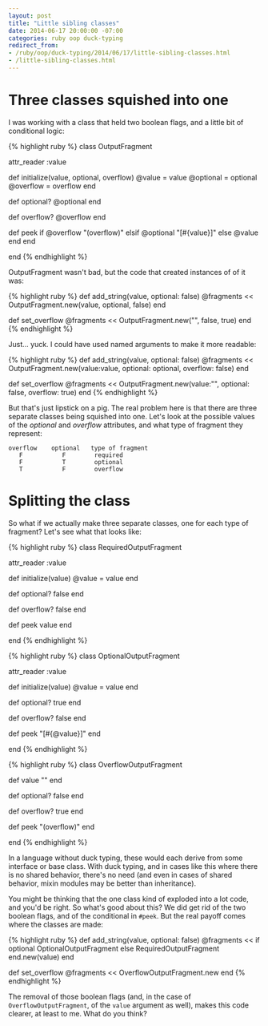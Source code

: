 ```yaml
---
layout: post
title: "Little sibling classes"
date: 2014-06-17 20:00:00 -07:00
categories: ruby oop duck-typing
redirect_from:
- /ruby/oop/duck-typing/2014/06/17/little-sibling-classes.html
- /little-sibling-classes.html
---
```


# Three classes squished into one

I was working with a class that held two boolean flags, and a little
bit of conditional logic:

{% highlight ruby %}
class OutputFragment

  attr_reader :value

  def initialize(value, optional, overflow)
    @value = value
    @optional = optional
    @overflow = overflow
  end

  def optional?
    @optional
  end

  def overflow?
    @overflow
  end

  def peek
    if @overflow
      "(overflow)"
    elsif @optional
      "[#{value}]"
    else
      @value
    end
  end

end
{% endhighlight %}

OutputFragment wasn't bad, but the code that created instances of of
it was:

{% highlight ruby %}
def add_string(value, optional: false)
  @fragments << OutputFragment.new(value, optional, false)
end

def set_overflow
  @fragments << OutputFragment.new("", false, true)
end
{% endhighlight %}

Just... yuck.  I could have used named arguments to make it more
readable:

{% highlight ruby %}
def add_string(value, optional: false)
  @fragments <<
    OutputFragment.new(value:value, optional: optional, overflow: false)
end

def set_overflow
  @fragments << OutputFragment.new(value:"", optional: false, overflow: true)
end
{% endhighlight %}

But that's just lipstick on a pig.  The real problem here is that
there are three separate classes being squished into one.  Let's look
at the possible values of the _optional_ and _overflow_ attributes,
and what type of fragment they represent:

    overflow    optional   type of fragment
       F           F        required
       F           T        optional
       T           F        overflow

# Splitting the class

So what if we actually make three separate classes, one for each type
of fragment?  Let's see what that looks like:

{% highlight ruby %}
class RequiredOutputFragment

  attr_reader :value

  def initialize(value)
    @value = value
  end

  def optional?
    false
  end

  def overflow?
    false
  end

  def peek
    value
  end

end
{% endhighlight %}

{% highlight ruby %}
class OptionalOutputFragment

  attr_reader :value

  def initialize(value)
    @value = value
  end

  def optional?
    true
  end

  def overflow?
    false
  end

  def peek
    "[#{@value}]"
  end

end
{% endhighlight %}

{% highlight ruby %}
class OverflowOutputFragment

  def value
    ""
  end

  def optional?
    false
  end

  def overflow?
    true
  end

  def peek
    "(overflow)"
  end

end
{% endhighlight %}

In a language without duck typing, these would each derive from some
interface or base class.  With duck typing, and in cases like this
where there is no shared behavior, there's no need (and even in cases
of shared behavior, mixin modules may be better than inheritance).

You might be thinking that the one class kind of exploded into a lot
code, and you'd be right.  So what's good about this?  We did get rid
of the two boolean flags, and of the conditional in `#peek`.  But
the real payoff comes where the classes are made:

{% highlight ruby %}
def add_string(value, optional: false)
  @fragments << if optional
                  OptionalOutputFragment
                else
                  RequiredOutputFragment
                end.new(value)
end

def set_overflow
  @fragments << OverflowOutputFragment.new
end
{% endhighlight %}

The removal of those boolean flags (and, in the case of
`OverflowOutputFragment`, of the `value` argument as well), makes this
code clearer, at least to me.  What do you think?
